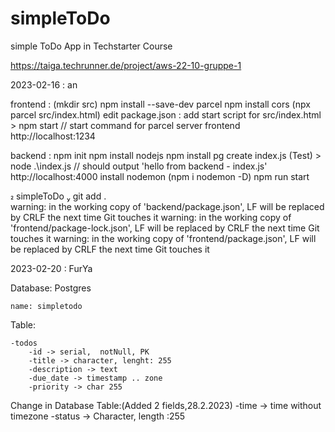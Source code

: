 # simpleToDo

simple ToDo App in Techstarter Course

https://taiga.techrunner.de/project/aws-22-10-gruppe-1

2023-02-16 : an

frontend :
(mkdir src)
npm install --save-dev parcel
npm install cors
(npx parcel src/index.html)
edit package.json : add start script for src/index.html > npm start // start command for parcel server frontend
http://localhost:1234

backend :
npm init
npm install nodejs
npm install pg
create index.js (Test) > node .\index.js // should output 'hello from backend - index.js'
http://localhost:4000
install nodemon (npm i nodemon -D)
npm run start

 simpleToDo  git add .  
warning: in the working copy of 'backend/package.json', LF will be replaced by CRLF the next time Git touches it
warning: in the working copy of 'frontend/package-lock.json', LF will be replaced by CRLF the next time Git touches it
warning: in the working copy of 'frontend/package.json', LF will be replaced by CRLF the next time Git touches it

2023-02-20 : FurYa

Database:
Postgres

    name: simpletodo

Table:

    -todos
        -id -> serial,  notNull, PK
        -title -> character, lenght: 255
        -description -> text
        -due_date -> timestamp .. zone
        -priority -> char 255
Change in Database Table:(Added 2 fields,28.2.2023)
        -time -> time without timezone
        -status -> Character, length :255